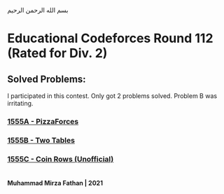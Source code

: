 بسم الله الرحمن الرحيم
<br />
# Educational Codeforces Round 112 (Rated for Div. 2)
## Solved Problems:
I participated in this contest. Only got 2 problems solved. Problem B was irritating.
### [1555A - PizzaForces](https://codeforces.com/contest/1555/problem/A)
### [1555B - Two Tables](https://codeforces.com/contest/1555/problem/B)
### [1555C - Coin Rows (Unofficial)](https://codeforces.com/contest/1555/problem/C) <br/><br/>
**Muhammad Mirza Fathan | 2021**
